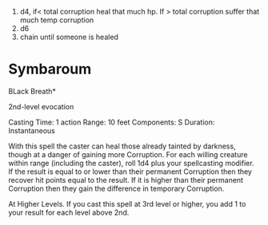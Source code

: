 1. d4, if< total corruption heal that much hp. If > total corruption suffer that much temp corruption
2. d6
3. chain until someone is healed


# Symbaroum

BLack Breath*

2nd-level evocation

Casting Time: 1 action Range: 10 feet Components: S Duration: Instantaneous

With this spell the caster can heal those already tainted by darkness, though at a danger of gaining more Corruption. For each willing creature within range (including the caster), roll 1d4 plus your spellcasting modifier. If the result is equal to or lower than their permanent Corruption then they recover hit points equal to the result. If it is higher than their permanent Corruption then they gain the difference in temporary Corruption.

At Higher Levels. If you cast this spell at 3rd level or higher, you add 1 to your result for each level above 2nd.